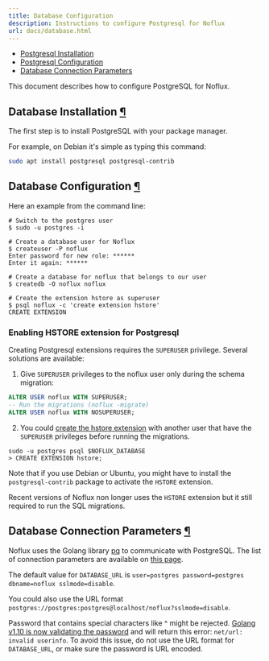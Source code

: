 ```yaml
---
title: Database Configuration
description: Instructions to configure Postgresql for Noflux
url: docs/database.html
---
```


- [Postgresql Installation](#installation)
- [Postgresql Configuration](#configuration)
- [Database Connection Parameters](#dsn)

This document describes how to configure PostgreSQL for Noflux.

<h2 id="installation">Database Installation <a class="anchor" href="#installation" title="Permalink">¶</a></h2>

The first step is to install PostgreSQL with your package manager.

For example, on Debian it's simple as typing this command:

```bash
sudo apt install postgresql postgresql-contrib
```

<h2 id="configuration">Database Configuration <a class="anchor" href="#configuration" title="Permalink">¶</a></h2>

Here an example from the command line:

```
# Switch to the postgres user
$ sudo -u postgres -i

# Create a database user for Noflux
$ createuser -P noflux
Enter password for new role: ******
Enter it again: ******

# Create a database for noflux that belongs to our user
$ createdb -O noflux noflux

# Create the extension hstore as superuser
$ psql noflux -c 'create extension hstore'
CREATE EXTENSION
```

### Enabling HSTORE extension for Postgresql

Creating Postgresql extensions requires the `SUPERUSER` privilege.
Several solutions are available:

1) Give `SUPERUSER` privileges to the noflux user only during the schema migration:

```sql
ALTER USER noflux WITH SUPERUSER;
-- Run the migrations (noflux -migrate)
ALTER USER noflux WITH NOSUPERUSER;
```

2) You could [create the hstore extension](https://www.postgresql.org/docs/current/static/sql-createextension.html) with another user that have the ``SUPERUSER`` privileges before running the migrations.

```
sudo -u postgres psql $NOFLUX_DATABASE
> CREATE EXTENSION hstore;
```

Note that if you use Debian or Ubuntu, you might have to install the `postgresql-contrib` package to activate the `HSTORE` extension.

Recent versions of Noflux non longer uses the `HSTORE` extension but it still required to run the SQL migrations.

<h2 id="dsn">Database Connection Parameters <a class="anchor" href="#dsn" title="Permalink">¶</a></h2>

Noflux uses the Golang library [pq](https://github.com/lib/pq) to communicate with PostgreSQL.
The list of connection parameters are available on [this page](https://pkg.go.dev/github.com/lib/pq?utm_source=godoc#hdr-Connection_String_Parameters).

The default value for `DATABASE_URL` is `user=postgres password=postgres dbname=noflux sslmode=disable`.

You could also use the URL format `postgres://postgres:postgres@localhost/noflux?sslmode=disable`.

<div class="warning">
Password that contains special characters like ^ might be rejected. <a href="https://go-review.googlesource.com/c/go/+/87038">Golang v1.10 is now validating the password</a> and will return this error: <code>net/url: invalid userinfo</code>.
To avoid this issue, do not use the URL format for <code>DATABASE_URL</code>, or make sure the password is URL encoded.
</div>
